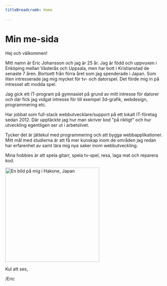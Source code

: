 ```yaml
---
titleBreadcrumb: Home

...
```

Min me-sida
===============================

Hej och välkommen!

Mitt namn är Eric Johansson och jag är 25 år. Jag är född och uppvuxen i Enköping mellan Västerås och Uppsala, men har bott i Kristianstad de senaste 7 åren. Bortsett från förra året som jag spenderade i Japan. Som liten intresserade jag mig mycket för tv- och datorspel. Det förde mig in på intresset att modda spel.

Jag gick ett IT-program på gymnasiet på grund av mitt intresse för datorer och där fick jag vidgat intresse för till exempel 3d-grafik, webdesign, programmering etc.

Har jobbat som full-stack webbutvecklare/support på ett lokalt IT-företag sedan 2012. Där upptäckte jag hur man skriver kod "på riktigt" och hur utveckling egentligen ser ut i arbetslivet.

Tycker det är jättekul med programmering och att bygga webbapplikationer. Mitt mål med studierna är att få mer kunskap inom de områden jag redan har erfarenhet av samt lära mig nya saker inom webbutveckling.

Mina hobbies är att spela gitarr, spela tv-spel, resa, laga mat och reparera kod.

<img width="300" alt="En bild på mig i Hakone, Japan" src="img/me.jpg" class="text-img">

Kul att ses,

/Eric
